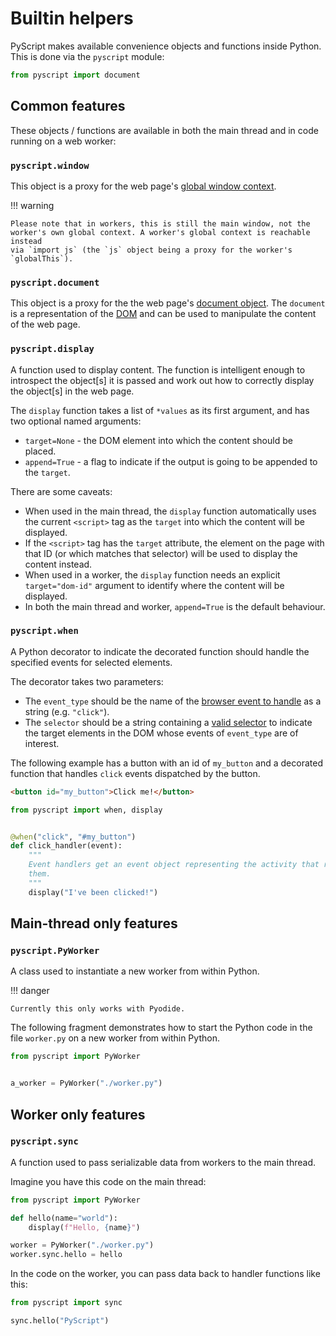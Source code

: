 # Builtin helpers

PyScript makes available convenience objects and functions inside
Python. This is done via the `pyscript` module:

```python title="Accessing the document object via the pyscript module"
from pyscript import document
```

## Common features

These objects / functions are available in both the main thread and in code
running on a web worker:

### `pyscript.window`

This object is a proxy for the web page's
[global window context](https://developer.mozilla.org/en-US/docs/Web/API/Window).

!!! warning

    Please note that in workers, this is still the main window, not the
    worker's own global context. A worker's global context is reachable instead
    via `import js` (the `js` object being a proxy for the worker's
    `globalThis`).

### `pyscript.document`

This object is a proxy for the the web page's
[document object](https://developer.mozilla.org/en-US/docs/Web/API/Document).
The `document` is a representation of the
[DOM](https://developer.mozilla.org/en-US/docs/Web/API/Document_object_model/Using_the_Document_Object_Model)
and can be used to manipulate the content of the web page.

### `pyscript.display`

A function used to display content. The function is intelligent enough to
introspect the object[s] it is passed and work out how to correctly display the
object[s] in the web page.

The `display` function takes a list of `*values` as its first argument, and has
two optional named arguments:

* `target=None` - the DOM element into which the content should be placed.
* `append=True` - a flag to indicate if the output is going to be appended to
  the `target`.

There are some caveats:

* When used in the main thread, the `display` function automatically uses
  the current `<script>` tag as the `target` into which the content will
  be displayed.
* If the `<script>` tag has the `target` attribute, the element on the page
  with that ID (or which matches that selector) will be used to display
  the content instead.
* When used in a worker, the `display` function needs an explicit
  `target="dom-id"` argument to identify where the content will be
  displayed.
* In both the main thread and worker, `append=True` is the default
  behaviour.

### `pyscript.when`

A Python decorator to indicate the decorated function should handle the
specified events for selected elements.

The decorator takes two parameters:

* The `event_type` should be the name of the
  [browser event to handle](https://developer.mozilla.org/en-US/docs/Web/Events)
  as a string (e.g. `"click"`).
* The `selector` should be a string containing a
  [valid selector](https://developer.mozilla.org/en-US/docs/Web/API/Document_object_model/Locating_DOM_elements_using_selectors)
  to indicate the target elements in the DOM whose events of `event_type` are
  of interest.

The following example has a button with an id of `my_button` and a decorated
function that handles `click` events dispatched by the button.

```html title="The HTML button"
<button id="my_button">Click me!</button>
```

```python title="The decorated Python function to handle click events"
from pyscript import when, display


@when("click", "#my_button")
def click_handler(event):
    """
    Event handlers get an event object representing the activity that raised
    them.
    """
    display("I've been clicked!")
```

## Main-thread only features

### `pyscript.PyWorker`

A class used to instantiate a new worker from within Python.

!!! danger 

    Currently this only works with Pyodide.

The following fragment demonstrates how to start the Python code in the file
`worker.py` on a new worker from within Python.

```python title="Starting a new worker from Python"
from pyscript import PyWorker


a_worker = PyWorker("./worker.py")
```

## Worker only features

### `pyscript.sync`

A function used to pass serializable data from workers to the main thread. 

Imagine you have this code on the main thread:

```python title="Python code on the main thread"
from pyscript import PyWorker

def hello(name="world"):
    display(f"Hello, {name}")

worker = PyWorker("./worker.py")
worker.sync.hello = hello
```

In the code on the worker, you can pass data back to handler functions like
this:

```python title="Pass data back to the main thread from a worker"
from pyscript import sync

sync.hello("PyScript")
```
